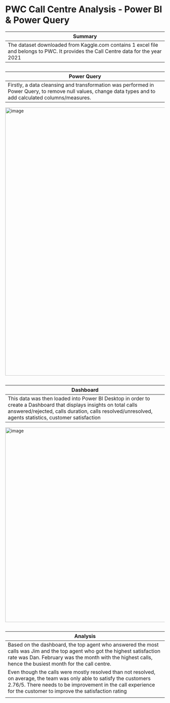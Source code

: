 # PWC Call Centre Analysis - Power BI & Power Query

| Summary | 
| ----------- | 
|The dataset downloaded from Kaggle.com contains 1 excel file and belongs to PWC. It provides the Call Centre data  for the year 2021|

##
| Power Query | 
| ----------- | 
|Firstly, a data cleansing and transformation was performed in Power Query, to remove null values, change data types and to add calculated columns/measures.|

<img width="844" alt="image" src="https://github.com/Kshaamini/PWC-Call-Centre-Analysis---Power-Query-Power-BI/assets/139740694/359a3f5f-1925-4281-b192-96ba80931fda">

##
| Dashboard | 
| ----------- | 
|This data was then loaded into Power BI Desktop in order to create a Dashboard that displays insights on total calls answered/rejected, calls duration, calls resolved/unresolved, agents statistics, customer satisfaction|

<img width="613" alt="image" src="https://github.com/Kshaamini/PWC-Call-Centre-Analysis---Power-Query-Power-BI/assets/139740694/4f447848-780f-47d6-a7a9-9eb7d7f0c23d">

##
| Analysis | 
| ----------- | 
|Based on the dashboard, the top agent who answered the most calls was Jim and the top agent who got the highest satisfaction rate was Dan. February was the month with the highest calls, hence the busiest month for the call centre.    |
|Even though the calls were mostly resolved than not resolved, on average, the team was only able to satisfy the customers 2.76/5. There needs to be improvement in the call experience for the customer to improve the satisfaction rating|
||
